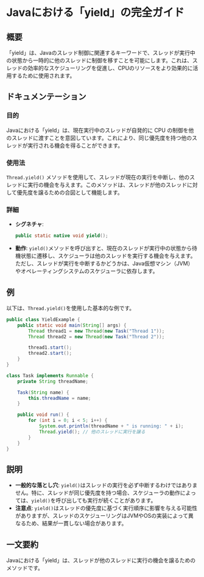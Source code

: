 <!--
Meta Description: # Javaにおける「yield」の完全ガイド ## 概要 「yield」は、Javaのスレッド制御に関連するキーワードで、スレッドが実行中の状態から一時的に他のスレッドに制御を移すことを可能にします。これは、スレッドの効率的なスケジューリングを促進し、CPUのリソースをより効果的に活用するために使...
Meta Keywords: yield, thread, public, new, task
-->

# Javaにおける「yield」の完全ガイド

## 概要
「yield」は、Javaのスレッド制御に関連するキーワードで、スレッドが実行中の状態から一時的に他のスレッドに制御を移すことを可能にします。これは、スレッドの効率的なスケジューリングを促進し、CPUのリソースをより効果的に活用するために使用されます。

## ドキュメンテーション
### 目的
Javaにおける「yield」は、現在実行中のスレッドが自発的に CPU の制御を他のスレッドに渡すことを意図しています。これにより、同じ優先度を持つ他のスレッドが実行される機会を得ることができます。

### 使用法
`Thread.yield()` メソッドを使用して、スレッドが現在の実行を中断し、他のスレッドに実行の機会を与えます。このメソッドは、スレッドが他のスレッドに対して優先度を譲るための合図として機能します。

### 詳細
- **シグネチャ**: 
  ```java
  public static native void yield();
  ```
- **動作**: 
  `yield()`メソッドを呼び出すと、現在のスレッドが実行中の状態から待機状態に遷移し、スケジューラは他のスレッドを実行する機会を与えます。ただし、スレッドが実行を中断するかどうかは、Java仮想マシン（JVM）やオペレーティングシステムのスケジューラに依存します。

## 例
以下は、`Thread.yield()`を使用した基本的な例です。

```java
public class YieldExample {
    public static void main(String[] args) {
        Thread thread1 = new Thread(new Task("Thread 1"));
        Thread thread2 = new Thread(new Task("Thread 2"));

        thread1.start();
        thread2.start();
    }
}

class Task implements Runnable {
    private String threadName;

    Task(String name) {
        this.threadName = name;
    }

    public void run() {
        for (int i = 0; i < 5; i++) {
            System.out.println(threadName + " is running: " + i);
            Thread.yield(); // 他のスレッドに実行を譲る
        }
    }
}
```

## 説明
- **一般的な落とし穴**: `yield()`はスレッドの実行を必ず中断するわけではありません。特に、スレッドが同じ優先度を持つ場合、スケジューラの動作によっては、`yield()`を呼び出しても実行が続くことがあります。
- **注意点**: `yield()`はスレッドの優先度に基づく実行順序に影響を与える可能性がありますが、スレッドのスケジューリングはJVMやOSの実装によって異なるため、結果が一貫しない場合があります。

## 一文要約
Javaにおける「yield」は、スレッドが他のスレッドに実行の機会を譲るためのメソッドです。